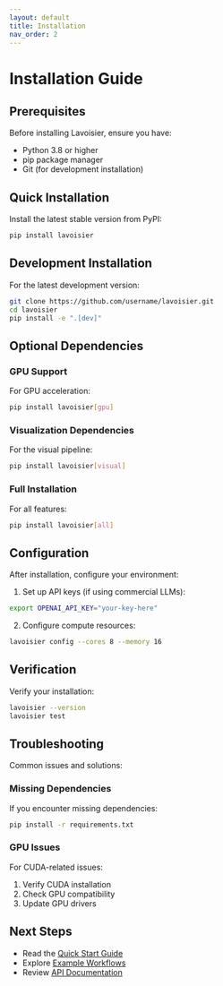 ```yaml
---
layout: default
title: Installation
nav_order: 2
---
```


# Installation Guide

## Prerequisites

Before installing Lavoisier, ensure you have:

- Python 3.8 or higher
- pip package manager
- Git (for development installation)

## Quick Installation

Install the latest stable version from PyPI:

```bash
pip install lavoisier
```

## Development Installation

For the latest development version:

```bash
git clone https://github.com/username/lavoisier.git
cd lavoisier
pip install -e ".[dev]"
```

## Optional Dependencies

### GPU Support
For GPU acceleration:
```bash
pip install lavoisier[gpu]
```

### Visualization Dependencies
For the visual pipeline:
```bash
pip install lavoisier[visual]
```

### Full Installation
For all features:
```bash
pip install lavoisier[all]
```

## Configuration

After installation, configure your environment:

1. Set up API keys (if using commercial LLMs):
```bash
export OPENAI_API_KEY="your-key-here"
```

2. Configure compute resources:
```bash
lavoisier config --cores 8 --memory 16
```

## Verification

Verify your installation:

```bash
lavoisier --version
lavoisier test
```

## Troubleshooting

Common issues and solutions:

### Missing Dependencies
If you encounter missing dependencies:
```bash
pip install -r requirements.txt
```

### GPU Issues
For CUDA-related issues:
1. Verify CUDA installation
2. Check GPU compatibility
3. Update GPU drivers

## Next Steps

- Read the [Quick Start Guide](quickstart.html)
- Explore [Example Workflows](examples.html)
- Review [API Documentation](api.html) 